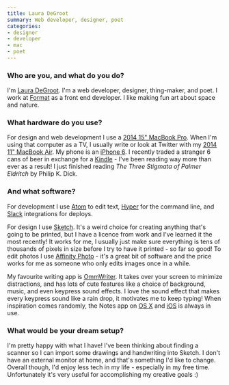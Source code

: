 ```yaml
---
title: Laura DeGroot
summary: Web developer, designer, poet
categories:
- designer
- developer
- mac
- poet
---
```


### Who are you, and what do you do?

I'm [Laura DeGroot](http://laurafacts.info/ "Laura's website."). I'm a web developer, designer, thing-maker, and poet. I work at [Format][] as a front end developer. I like making fun art about space and nature. 

### What hardware do you use?

For design and web development I use a [2014 15" MacBook Pro][macbook-pro]. When I'm using that computer as a TV, I usually write or look at Twitter with my [2014 11" MacBook Air][macbook-air]. My phone is an [iPhone 6][iphone-6]. I recently traded a stranger 6 cans of beer in exchange for a [Kindle][] - I've been reading way more than ever as a result! I just finished reading _The Three Stigmata of Palmer Eldritch_ by Philip K. Dick.

### And what software?

For development I use [Atom][] to edit text, [Hyper][] for the command line, and [Slack][] integrations for deploys.

For design I use [Sketch][]. It's a weird choice for creating anything that's going to be printed, but I have a licence from work and I've learned it the most recently! It works for me, I usually just make sure everything is tens of thousands of pixels in size before I try to have it printed - so far so good! To edit photos I use [Affinity Photo][affinity-photo] - it's a great bit of software and the price works for me as someone who only edits images once in a while.

My favourite writing app is [OmmWriter][]. It takes over your screen to minimize distractions, and has lots of cute features like a choice of background, music, and even keypress sound effects. I love the sound effect that makes every keypress sound like a rain drop, it motivates me to keep typing! When inspiration comes randomly, the Notes app on [OS X][notes] and [iOS][notes-ios] is always in use.

### What would be your dream setup?

I'm pretty happy with what I have! I've been thinking about finding a scanner so I can import some drawings and handwriting into Sketch. I don't have an external monitor at home, and that's something I'd like to change. Overall though, I'd enjoy less tech in my life - especially in my free time. Unfortunately it's very useful for accomplishing my creative goals :)

[iphone-6]: https://en.wikipedia.org/wiki/IPhone_6 "A smartphone."
[kindle]: https://www.amazon.com/Kindle-Ereader-ebook-reader/dp/B007HCCNJU "A digital book reader."
[macbook-air]: https://www.apple.com/macbook-air/ "A very thin laptop."
[macbook-pro]: https://www.apple.com/macbook-pro/ "A laptop."
[affinity-photo]: https://affinity.serif.com/en-us/photo/ "Photo editing software."
[atom]: https://atom.io/ "A text editor based on web technology."
[format]: https://www.format.com/ "A web portfolio service."
[hyper]: https://hyper.is/ "A terminal emulator."
[notes-ios]: https://en.wikipedia.org/wiki/Notes_(application) "A built-in note-taking app."
[notes]: https://en.wikipedia.org/wiki/Notes_(Apple) "A note-taking application included with Mac OS X."
[ommwriter]: http://www.ommwriter.com/ "A full-screen text editor."
[sketch]: https://www.sketchapp.com/ "A vector drawing application for Mac OS X."
[slack]: https://slack.com/ "A collaboration service."
